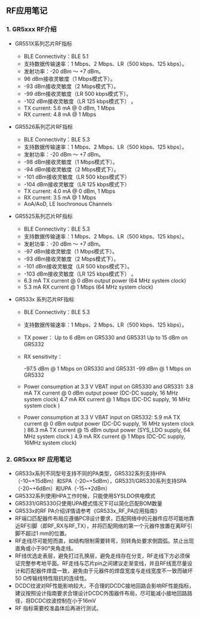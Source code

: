 ## RF应用笔记




### 1. GR5xxx RF介绍

* GR551X系列芯片RF指标

  * BLE Connectivity：BLE 5.1
  * 支持数据传输速率：1 Mbps、2 Mbps、LR（500 kbps、125 kbps）。
  * 发射功率：-20 dBm ～ +7 dBm。
  * 96 dBm接收灵敏度（1 Mbps模式下）。  
  * -93 dBm接收灵敏度（2 Mbps模式下）。 
  * -99 dBm接收灵敏度（LR 500 kbps模式下）。  
  * -102 dBm接收灵敏度（LR 125 kbps模式下） 。
  * TX current: 5.6 mA @ 0 dBm, 1 Mbps
  * RX current: 4.8 mA @ 1 Mbps  

* GR5526系列芯片RF指标

  * BLE Connectivity：BLE 5.3
  * 支持数据传输速率：1 Mbps、2 Mbps、LR（500 kbps、125 kbps）。
  * 发射功率：-20 dBm ～ +7 dBm。
  * -98 dBm接收灵敏度（1 Mbps模式下）。  
  * -94 dBm接收灵敏度（2 Mbps模式下）。 
  * -101 dBm接收灵敏度（LR 500 kbps模式下）
  * -104 dBm接收灵敏度（LR 125 kbps模式下） 
  * TX current: 4.0 mA @ 0 dBm, 1 Mbps
  * RX current: 3.5 mA @ 1 Mbps
  * AoA/AoD, LE Isochronous Channels  

* GR5525系列芯片RF指标

  * BLE Connectivity：BLE 5.3
  * 支持数据传输速率：1 Mbps、2 Mbps、LR（500 kbps、125 kbps）。
  * 发射功率：-20 dBm ～ +7 dBm。
  * -97 dBm接收灵敏度（1 Mbps模式下）。  
  * -93 dBm接收灵敏度（2 Mbps模式下）。 
  * -101 dBm接收灵敏度（LR 500 kbps模式下）。  
  * -103 dBm接收灵敏度（LR 125 kbps模式下） 。  
  * 6.3 mA TX current @ 0 dBm output power (64 MHz system clock)  
  * 5.3 mA RX current @ 1 Mbps (64 MHz system clock)  

* GR533x 系列芯片RF指标

  * BLE Connectivity：BLE 5.3

  * 支持数据传输速率：1 Mbps、2 Mbps、LR（500 kbps、125 kbps）。

  * TX power：
    Up to 6 dBm on GR5330 and GR5331
    Up to 15 dBm on GR5332  

  * RX sensitivity：

    -97.5 dBm @ 1 Mbps on GR5330 and GR5331
    -99 dBm @ 1 Mbps on GR5332  

  * Power consumption at 3.3 V VBAT input on GR5330 and GR5331:
    3.8 mA TX current @ 0 dBm output power (DC-DC supply, 16 MHz system clock)
    4.7 mA RX current @ 1 Mbps (DC-DC supply, 16 MHz system clock )

  * Power consumption at 3.3 V VBAT input on GR5332:
    5.9 mA TX current @ 0 dBm output power (DC-DC supply, 16 MHz system clock )
    86.3 mA TX current @ 15 dBm output power (SYS_LDO supply, 64 MHz system clock )
    4.9 mA RX current @ 1 Mbps (DC-DC supply, 16MHz system clock)  

### 2. GR5xxx RF 应用笔记 

- GR533x系列不同型号支持不同的PA类型，GR5332系列支持HPA（-10~+15dBm）和SPA（-20~+5dBm），GR5331/GR5330系列支持SPA（-20~+6dBm）和UPA（-15~+2dBm）
- GR5332系列使用HPA工作时候，只能使用SYSLDO供电模式
- GR5331/GR5330只使用UPA模式情况下可以简化匹配BOM数量
- GR533x的RF PA介绍详情请参考《GR533x_RF_PA应用指南》
- RF端口匹配器件布局应遵循PCB设计要求，匹配网络中的元器件应尽可能地靠近RF引脚（即RF_RX与RF_TX），并将匹配网络的第一个元器件放置在离RF引脚不超过1 mm的位置。  
- RF走线尽可能短而直，如结构限制需要转弯，则转角处要求倒圆弧。禁止出现直角或小于90°夹角走线。
- RF线优选走表层，避免打过孔换层，避免走线存在分支，RF走线下方必须保证完整参考地平面。RF走线与芯片pin之间建议走渐变线，并且RF线宽尽量设计和匹配器件焊盘一致，避免由于元器件的焊盘宽度与走线宽度不一致而破坏50 Ω传输线特性阻抗的连续性。  
- DCDC纹波对RF性能影响较大，不合理的DCDC接地回路会影响RF性能指标，建议按照设计指南要求合理设计DCDC外围器件布局，尽可能减小接地回路路径，将DCDC纹波控制在小于16mV
- RF 指标需要校准晶体后再进行测试。

